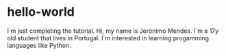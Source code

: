# hello-world
I´m just completing the tutorial. 
Hi, my name is Jerónimo Mendes. I´m a 17y old student that lives in Portugal. I´m interested in learning progamming languages like Python.
